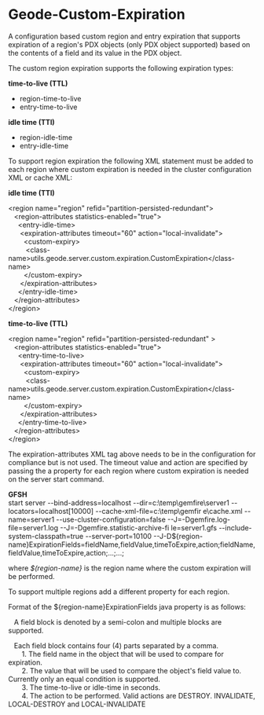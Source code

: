 # Geode-Custom-Expiration

A configuration based custom region and entry expiration that supports expiration of a region's PDX objects (only PDX object supported)  based on the contents of a field and its value in the PDX object.

The custom region expiration supports the following expiration types:

  **time-to-live (TTL)**
  - region-time-to-live 
  - entry-time-to-live
  
  **idle time (TTI)**
  - region-idle-time 
  - entry-idle-time

To support region expiration the following XML statement must be added to each region where custom expiration is needed in the cluster configuration XML or cache XML:

**idle time (TTI)**

<region name="region" refid="partition-persisted-redundant"\>  
&nbsp;&nbsp;&nbsp;<region-attributes statistics-enabled="true"\>  
&nbsp;&nbsp;&nbsp;&nbsp;&nbsp;<entry-idle-time\>  
&nbsp;&nbsp;&nbsp;&nbsp;&nbsp;&nbsp;<expiration-attributes timeout="60" action="local-invalidate"\>  
&nbsp;&nbsp;&nbsp;&nbsp;&nbsp;&nbsp;&nbsp;&nbsp;<custom-expiry\>  
&nbsp;&nbsp;&nbsp;&nbsp;&nbsp;&nbsp;&nbsp;&nbsp;&nbsp;<class-name\>utils.geode.server.custom.expiration.CustomExpiration</class-name\>   
&nbsp;&nbsp;&nbsp;&nbsp;&nbsp;&nbsp;&nbsp;&nbsp;</custom-expiry\>  
&nbsp;&nbsp;&nbsp;&nbsp;&nbsp;&nbsp;</expiration-attributes\>  
&nbsp;&nbsp;&nbsp;&nbsp;&nbsp;</entry-idle-time\>  
&nbsp;&nbsp;&nbsp;</region-attributes\>  
</region\>  

**time-to-live (TTL)**

<region name="region" refid="partition-persisted-redundant" \>  
&nbsp;&nbsp;&nbsp;<region-attributes statistics-enabled="true"\>  
&nbsp;&nbsp;&nbsp;&nbsp;&nbsp;<entry-time-to-live\>  
&nbsp;&nbsp;&nbsp;&nbsp;&nbsp;&nbsp;<expiration-attributes timeout="60" action="local-invalidate"\>  
&nbsp;&nbsp;&nbsp;&nbsp;&nbsp;&nbsp;&nbsp;&nbsp;<custom-expiry\>  
&nbsp;&nbsp;&nbsp;&nbsp;&nbsp;&nbsp;&nbsp;&nbsp;&nbsp;<class-name\>utils.geode.server.custom.expiration.CustomExpiration</class-name\>  
&nbsp;&nbsp;&nbsp;&nbsp;&nbsp;&nbsp;&nbsp;&nbsp;</custom-expiry\>  
&nbsp;&nbsp;&nbsp;&nbsp;&nbsp;&nbsp;</expiration-attributes\>  
&nbsp;&nbsp;&nbsp;&nbsp;&nbsp;</entry-time-to-live\>  
&nbsp;&nbsp;&nbsp;</region-attributes\>  
</region\>  


The expiration-attributes XML tag above needs to be in the configuration for compliance but is not used. The timeout value and action are specified by passing the a property for each region where custom expiration is needed on the server start command.

**GFSH**  
start server --bind-address=localhost --dir=c:\temp\gemfire\server1 --locators=localhost[10000] --cache-xml-file=c:\temp\gemfir
e\cache.xml --name=server1 --use-cluster-configuration=false --J=-Dgemfire.log-file=server1.log --J=-Dgemfire.statistic-archive-fi
le=server1.gfs --include-system-classpath=true --server-port=10100 
--J-D${region-name}ExpirationFields=fieldName,fieldValue,timeToExpire,action;fieldName,fieldValue,timeToExpire,action;...;...;

where *$(region-name}* is the region name where the custom expiration will be performed.

To support multiple regions add a different property for each region.

Format of the ${region-name}ExpirationFields java property is as follows:

&nbsp;&nbsp;&nbsp;A field block is denoted by a semi-colon and multiple blocks are supported. 

&nbsp;&nbsp;&nbsp;Each field block contains four (4) parts separated by a comma.   
&nbsp;&nbsp;&nbsp;&nbsp;&nbsp;&nbsp;&nbsp;1. The field name in the object that will be used to compare for expiration.  
&nbsp;&nbsp;&nbsp;&nbsp;&nbsp;&nbsp;&nbsp;2. The value that will be used to compare the object's field value to. Currently only an equal condition is supported.    
&nbsp;&nbsp;&nbsp;&nbsp;&nbsp;&nbsp;&nbsp;3. The time-to-live or idle-time in seconds.  
&nbsp;&nbsp;&nbsp;&nbsp;&nbsp;&nbsp;&nbsp;4. The action to be performed. Valid actions are DESTROY. INVALIDATE, LOCAL-DESTROY and LOCAL-INVALIDATE  

